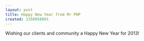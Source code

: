 ```yaml
---
layout: post
title: Happy New Year from Mr PHP
created: 1356958801
---
```

Wishing our clients and community a Happy New Year for 2013!
